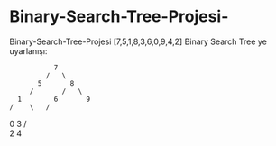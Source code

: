 # Binary-Search-Tree-Projesi-
Binary-Search-Tree-Projesi
[7,5,1,8,3,6,0,9,4,2] Binary Search Tree ye uyarlanışı:

               7
             /   \
           5       8
         /       /   \
      1        6       9
    /    \   /
  0        3
         /   \
      2        4 
